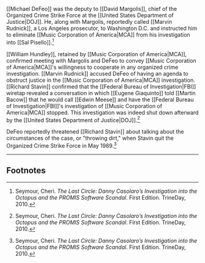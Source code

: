 [[Michael DeFeo]] was the deputy to [[David Margolis]], chief of the Organized Crime Strike Force at the [[United States Department of Justice|DOJ]]. He, along with Margolis, reportedly called [[Marvin Rudnick]], a Los Angeles prosecutor, to Washington D.C. and instructed him to eliminate [[Music Corporation of America|MCA]] from his investigation into [[Sal Pisello]].[^1]

[[William Hundley]], retained by [[Music Corporation of America|MCA]], confirmed meeting with Margolis and DeFeo to convey [[Music Corporation of America|MCA]]'s willingness to cooperate in any organized crime investigation. [[Marvin Rudnick]] accused DeFeo of having an agenda to obstruct justice in the [[Music Corporation of America|MCA]] investigation. [[Richard Stavin]] confirmed that the [[Federal Bureau of Investigation|FBI]] wiretap revealed a conversation in which [[Eugene Giaquinto]] told [[Martin Bacow]] that he would call [[Edwin Meese]] and have the [[Federal Bureau of Investigation|FBI]]'s investigation of [[Music Corporation of America|MCA]] stopped. This investigation was indeed shut down afterward by the [[United States Department of Justice|DOJ]].[^1]

DeFeo reportedly threatened [[Richard Stavin]] about talking about the circumstances of the case, or "throwing dirt," when Stavin quit the Organized Crime Strike Force in May 1989.[^1]

---
## Footnotes

[^1]: Seymour, Cheri. *The Last Circle: Danny Casolaro’s Investigation into the Octopus and the PROMIS Software Scandal*. First Edition. TrineDay, 2010.
